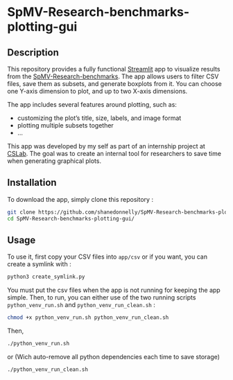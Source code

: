 # SpMV-Research-benchmarks-plotting-gui
## Description
This repository provides a fully functional [Streamlit](https://streamlit.io/) app to visualize results from the [SpMV-Research-benchmarks](https://github.com/pmpakos/SpMV-Research-benchmarks). The app allows users to filter CSV files, save them as subsets, and generate boxplots from it. You can choose one Y-axis dimension to plot, and up to two X-axis dimensions. 

The app includes several features around plotting, such as:
- customizing the plot’s title, size, labels, and image format  
- plotting multiple subsets together  
- ...

This app was developed by my self as part of an internship project at [CSLab](http://www.cslab.ntua.gr/). The goal was to create an internal tool for researchers to save time when generating graphical plots.

## Installation
To download the app, simply clone this repository : 
```bash
git clone https://github.com/shanedonnelly/SpMV-Research-benchmarks-plotting-gui.git
cd SpMV-Research-benchmarks-plotting-gui/
```
## Usage
To use it, first copy your CSV files into `app/csv`  or if you want, you can create a symlink with : 
```bash
python3 create_symlink.py
```
You must put the csv files when the app is not running for keeping the app simple. 
Then, to run, you can either use of the two running scripts `python_venv_run.sh` and `python_venv_run_clean.sh` : 

```bash
chmod +x python_venv_run.sh python_venv_run_clean.sh
```
Then, 
```bash 
./python_venv_run.sh
```
or (Wich auto-remove all python dependencies each time to save storage)
```bash 
./python_venv_run_clean.sh
```